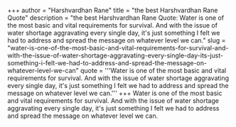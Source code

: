 +++
author = "Harshvardhan Rane"
title = "the best Harshvardhan Rane Quote"
description = "the best Harshvardhan Rane Quote: Water is one of the most basic and vital requirements for survival. And with the issue of water shortage aggravating every single day, it's just something I felt we had to address and spread the message on whatever level we can."
slug = "water-is-one-of-the-most-basic-and-vital-requirements-for-survival-and-with-the-issue-of-water-shortage-aggravating-every-single-day-its-just-something-i-felt-we-had-to-address-and-spread-the-message-on-whatever-level-we-can"
quote = '''Water is one of the most basic and vital requirements for survival. And with the issue of water shortage aggravating every single day, it's just something I felt we had to address and spread the message on whatever level we can.'''
+++
Water is one of the most basic and vital requirements for survival. And with the issue of water shortage aggravating every single day, it's just something I felt we had to address and spread the message on whatever level we can.
